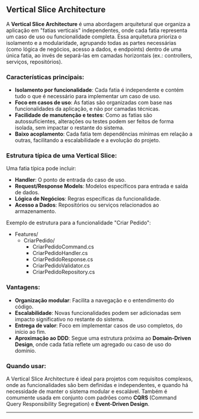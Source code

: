 ## Vertical Slice Architecture

A **Vertical Slice Architecture** é uma abordagem arquitetural que organiza a aplicação em "fatias verticais" independentes, onde cada fatia representa um caso de uso ou funcionalidade completa. Essa arquitetura prioriza o isolamento e a modularidade, agrupando todas as partes necessárias (como lógica de negócios, acesso a dados, e endpoints) dentro de uma única fatia, ao invés de separá-las em camadas horizontais (ex.: controllers, serviços, repositórios).

### Características principais:
- **Isolamento por funcionalidade**: Cada fatia é independente e contém tudo o que é necessário para implementar um caso de uso.
- **Foco em casos de uso**: As fatias são organizadas com base nas funcionalidades da aplicação, e não por camadas técnicas.
- **Facilidade de manutenção e testes**: Como as fatias são autossuficientes, alterações ou testes podem ser feitos de forma isolada, sem impactar o restante do sistema.
- **Baixo acoplamento**: Cada fatia tem dependências mínimas em relação a outras, facilitando a escalabilidade e a evolução do projeto.

### Estrutura típica de uma Vertical Slice:
Uma fatia típica pode incluir:
- **Handler**: O ponto de entrada do caso de uso.
- **Request/Response Models**: Modelos específicos para entrada e saída de dados.
- **Lógica de Negócios**: Regras específicas da funcionalidade.
- **Acesso a Dados**: Repositórios ou serviços relacionados ao armazenamento.

Exemplo de estrutura para a funcionalidade "Criar Pedido":

- Features/
  - CriarPedido/
    - CriarPedidoCommand.cs
    - CriarPedidoHandler.cs
    - CriarPedidoResponse.cs
    - CriarPedidoValidator.cs
    - CriarPedidoRepository.cs


### Vantagens:
- **Organização modular**: Facilita a navegação e o entendimento do código.
- **Escalabilidade**: Novas funcionalidades podem ser adicionadas sem impacto significativo no restante do sistema.
- **Entrega de valor**: Foco em implementar casos de uso completos, do início ao fim.
- **Aproximação ao DDD**: Segue uma estrutura próxima ao **Domain-Driven Design**, onde cada fatia reflete um agregado ou caso de uso do domínio.

### Quando usar:
A Vertical Slice Architecture é ideal para projetos com requisitos complexos, onde as funcionalidades são bem definidas e independentes, e quando há necessidade de manter o sistema modular e escalável. Também é comumente usada em conjunto com padrões como **CQRS** (Command Query Responsibility Segregation) e **Event-Driven Design**.

---
